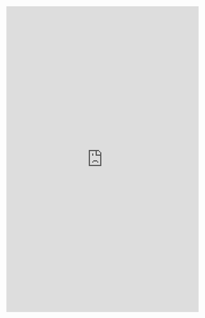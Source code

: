 <iframe class="repl" width="100%" height="800px" frameborder="0" src="https://repl.it/@azablan/avgValue?lite=true"></iframe>
